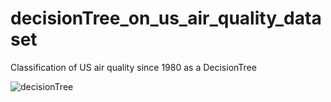 # decisionTree_on_us_air_quality_dataset

Classification of US air quality since 1980 as a DecisionTree

![decisionTree](https://github.com/Hpouralireza/decisionTree_on_us_air_quality_dataset/assets/47522202/36fc90b3-dbba-4285-bf6c-62b06f4fd691)
